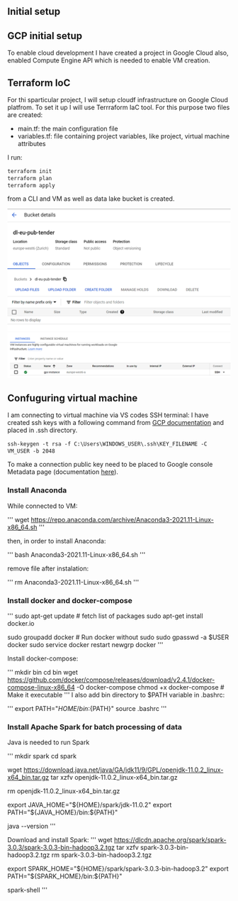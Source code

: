 ## Initial setup
## GCP initial setup
To enable cloud development I have created a project in Google Cloud also, enabled Compute Engine API which is needed to enable VM creation.

## Terraform IoC
For thi sparticular project, I will setup cloudf infrastructure on Google Cloud platfrom.
To set it up I will use Terrraform IaC tool. For this purpose two files are created:
 - main.tf: the main configuration file
 - variables.tf: file containing project variables, like project, virtual machine attributes

I run:
```
terraform init
terraform plan
terraform apply

```
from a CLI and VM as well as data lake bucket is created.

![Data Lake Created](images/data-lake-created.png)
![VM Created](images/vm-created.png)


## Confuguring virtual machine
I am connecting to virtual machine via VS codes SSH terminal: I have created ssh keys with a following command from [GCP documentation](https://cloud.google.com/compute/docs/connect/create-ssh-keys#windows-10-or-later) and placed in .ssh directory.

```
ssh-keygen -t rsa -f C:\Users\WINDOWS_USER\.ssh\KEY_FILENAME -C VM_USER -b 2048
```
To make a connection public key need to be placed to Google console Metadata page (documentation [here](https://cloud.google.com/compute/docs/connect/add-ssh-keys)). 

### Install Anaconda
While connected to VM:

'''
wget https://repo.anaconda.com/archive/Anaconda3-2021.11-Linux-x86_64.sh
'''

then, in order to install Anaconda:

'''
bash Anaconda3-2021.11-Linux-x86_64.sh
'''

remove file after instalation:

'''
rm Anaconda3-2021.11-Linux-x86_64.sh
'''

### Install docker and docker-compose

'''
sudo apt-get update # fetch list of packages
sudo apt-get install docker.io

sudo groupadd docker # Run docker without sudo
sudo gpasswd -a $USER docker
sudo service docker restart
newgrp docker
'''

Install docker-compose:

'''
mkdir bin
cd bin
wget https://github.com/docker/compose/releases/download/v2.4.1/docker-compose-linux-x86_64 -O docker-compose
chmod +x docker-compose # Make it executable
'''
I also add bin directory to $PATH variable in .bashrc:

'''
export PATH="${HOME}/bin:${PATH}"
source .bashrc
'''

### Install Apache Spark for batch processing of data
Java is needed to run Spark

'''
mkdir spark
cd spark

wget https://download.java.net/java/GA/jdk11/9/GPL/openjdk-11.0.2_linux-x64_bin.tar.gz
tar xzfv openjdk-11.0.2_linux-x64_bin.tar.gz

rm openjdk-11.0.2_linux-x64_bin.tar.gz

export JAVA_HOME="${HOME}/spark/jdk-11.0.2"
export PATH="${JAVA_HOME}/bin:${PATH}"

java --version
'''

Download and install Spark:
'''
wget https://dlcdn.apache.org/spark/spark-3.0.3/spark-3.0.3-bin-hadoop3.2.tgz
tar xzfv spark-3.0.3-bin-hadoop3.2.tgz
rm spark-3.0.3-bin-hadoop3.2.tgz

export SPARK_HOME="${HOME}/spark/spark-3.0.3-bin-hadoop3.2"
export PATH="${SPARK_HOME}/bin:${PATH}"

spark-shell
'''


